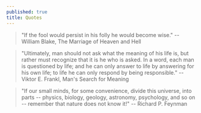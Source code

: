 ```yaml
---
published: true
title: Quotes
---
```


> "If the fool would persist in his folly he would become wise." -- William Blake, The Marriage of Heaven and Hell

> "Ultimately, man should not ask what the meaning of his life is, but rather must recognize that it is he who is asked. In a word, each man is questioned by life; and he can only answer to life by answering for his own life; to life he can only respond by being responsible." -- Viktor E. Frankl, Man's Search for Meaning

> "If our small minds, for some convenience, divide this universe, into parts -- physics, biology, geology, astronomy, psychology, and so on -- remember that nature does not know it!" --  Richard P. Feynman